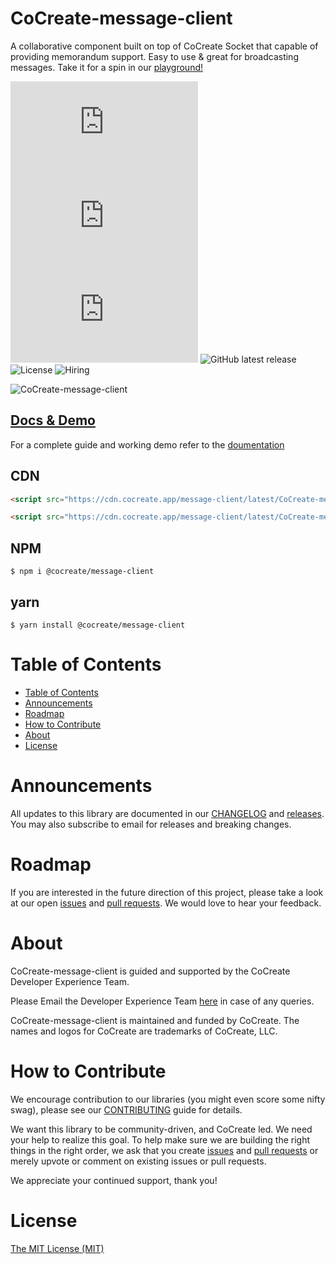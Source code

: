 # CoCreate-message-client

A collaborative component built on top of CoCreate Socket that capable of providing memorandum support. Easy to use & great for broadcasting messages. Take it for a spin in our [playground!](https://cocreate.app/docs/message-client)

![minified](https://img.badgesize.io/https://cdn.cocreate.app/message-client/latest/CoCreate-message-client.min.js?style=flat-square&label=minified&color=orange)
![gzip](https://img.badgesize.io/https://cdn.cocreate.app/message-client/latest/CoCreate-message-client.min.js?compression=gzip&style=flat-square&label=gzip&color=yellow)
![brotli](https://img.badgesize.io/https://cdn.cocreate.app/message-client/latest/CoCreate-message-client.min.js?compression=brotli&style=flat-square&label=brotli)
![GitHub latest release](https://img.shields.io/github/v/release/CoCreate-app/CoCreate-message-client?style=flat-square)
![License](https://img.shields.io/github/license/CoCreate-app/CoCreate-message-client?style=flat-square)
![Hiring](https://img.shields.io/static/v1?style=flat-square&label=&message=Hiring&color=blueviolet)

![CoCreate-message-client](https://cdn.cocreate.app/docs/CoCreate-message-client.gif)

## [Docs & Demo](https://cocreate.app/docs/message-client)

For a complete guide and working demo refer to the [doumentation](https://cocreate.app/docs/message-client)

## CDN

```html
<script src="https://cdn.cocreate.app/message-client/latest/CoCreate-message-client.min.js"></script>
```

```html
<script src="https://cdn.cocreate.app/message-client/latest/CoCreate-message-client.min.css"></script>
```

## NPM

```shell
$ npm i @cocreate/message-client
```

## yarn

```shell
$ yarn install @cocreate/message-client
```

# Table of Contents

- [Table of Contents](#table-of-contents)
- [Announcements](#announcements)
- [Roadmap](#roadmap)
- [How to Contribute](#how-to-contribute)
- [About](#about)
- [License](#license)

<a name="announcements"></a>

# Announcements

All updates to this library are documented in our [CHANGELOG](https://github.com/CoCreate-app/CoCreate-message-client/blob/master/CHANGELOG.md) and [releases](https://github.com/CoCreate-app/CoCreate-message-client/releases). You may also subscribe to email for releases and breaking changes.

<a name="roadmap"></a>

# Roadmap

If you are interested in the future direction of this project, please take a look at our open [issues](https://github.com/CoCreate-app/CoCreate-message-client/issues) and [pull requests](https://github.com/CoCreate-app/CoCreate-message-client/pulls). We would love to hear your feedback.

<a name="about"></a>

# About

CoCreate-message-client is guided and supported by the CoCreate Developer Experience Team.

Please Email the Developer Experience Team [here](mailto:develop@cocreate.app) in case of any queries.

CoCreate-message-client is maintained and funded by CoCreate. The names and logos for CoCreate are trademarks of CoCreate, LLC.

<a name="contribute"></a>

# How to Contribute

We encourage contribution to our libraries (you might even score some nifty swag), please see our [CONTRIBUTING](https://github.com/CoCreate-app/CoCreate-message-client/blob/master/CONTRIBUTING.md) guide for details.

We want this library to be community-driven, and CoCreate led. We need your help to realize this goal. To help make sure we are building the right things in the right order, we ask that you create [issues](https://github.com/CoCreate-app/CoCreate-message-client/issues) and [pull requests](https://github.com/CoCreate-app/CoCreate-message-client/pulls) or merely upvote or comment on existing issues or pull requests.

We appreciate your continued support, thank you!


# License

[The MIT License (MIT)](https://github.com/CoCreate-app/CoCreate-message-client/blob/master/LICENSE)
